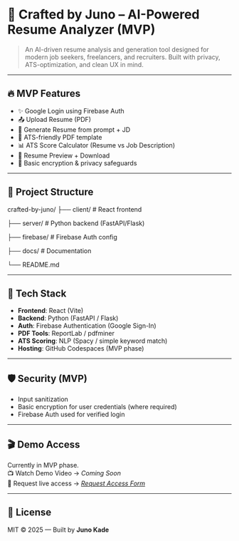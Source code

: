 # 🎯 Crafted by Juno – AI-Powered Resume Analyzer (MVP)

> An AI-driven resume analysis and generation tool designed for modern job seekers, freelancers, and recruiters. Built with privacy, ATS-optimization, and clean UX in mind.

---

## 🔥 MVP Features

- ✨ Google Login using Firebase Auth
- 📤 Upload Resume (PDF)
- 🧠 Generate Resume from prompt + JD
- 🧾 ATS-friendly PDF template
- 📊 ATS Score Calculator (Resume vs Job Description)
- 👀 Resume Preview + Download
- 🔐 Basic encryption & privacy safeguards

---

## 📁 Project Structure

crafted-by-juno/
├── client/ # React frontend

├── server/ # Python backend (FastAPI/Flask)

├── firebase/ # Firebase Auth config

├── docs/ # Documentation

└── README.md


---

## 🚀 Tech Stack

- **Frontend**: React (Vite)
- **Backend**: Python (FastAPI / Flask)
- **Auth**: Firebase Authentication (Google Sign-In)
- **PDF Tools**: ReportLab / pdfminer
- **ATS Scoring**: NLP (Spacy / simple keyword match)
- **Hosting**: GitHub Codespaces (MVP phase)

---

## 🛡 Security (MVP)

- Input sanitization
- Basic encryption for user credentials (where required)
- Firebase Auth used for verified login

---

## 🎬 Demo Access

Currently in MVP phase.  
📺 Watch Demo Video → *Coming Soon*  
🔗 Request live access → *[Request Access Form](#)*

---

## 📌 License

MIT © 2025 — Built by **Juno Kade**
